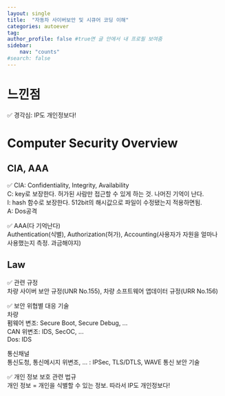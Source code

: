 ```yaml
---
layout: single
title:  "자동차 사이버보안 및 시큐어 코딩 이해"
categories: autoever
tag: 
author_profile: false #true면 글 안에서 내 프로필 보여줌
sidebar:
    nav: "counts"
#search: false
---
```


# 느낀점

✅ 경각심: IP도 개인정보다!   


# Computer Security Overview
## CIA, AAA
✅ CIA: Confidentiality, Integrity, Availability   
C: key로 보장한다. 허가된 사람만 접근할 수 있게 하는 것. 나머진 기억이 난다.   
I: hash 함수로 보장한다. 512bit의 해시값으로 파일이 수정됐는지 적용하면됨.   
A: Dos공격   

✅ AAA(다 기억난다)   
Authentication(식별), Authorization(허가), Accounting(사용자가 자원을 얼마나 사용했는지 측정. 과금해야지)   
   
## Law
✅ 관련 규정   
차량 사이버 보안 규정(UNR No.155), 차량 소프트웨어 앱데이터 규정(URR No.156)   
   
✅ 보안 위협별 대응 기술   
차량   
펌웨어 변조: Secure Boot, Secure Debug, ...   
CAN 위변조: IDS, SecOC, ...   
Dos: IDS   
   
통신채널   
통신도청, 통신메시지 위변조, ... : IPSec, TLS/DTLS, WAVE 통신 보안 기술   

✅ 개인 정보 보호 관련 법규   
개인 정보 = 개인을 식별할 수 있는 정보. 따라서 IP도 개인정보다!   
